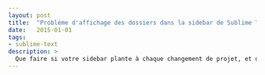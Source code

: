 ```yaml
---
layout: post
title:  "Problème d'affichage des dossiers dans la sidebar de Sublime Text 3"
date:   2015-01-01
tags:
- sublime-text
description: >
  Que faire si votre sidebar plante à chaque changement de projet, et que vous vous retrouvez avec des dossiers vides ?
---
```

